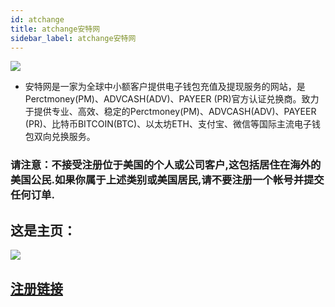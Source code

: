 ```yaml
---
id: atchange
title: atchange安特网
sidebar_label: atchange安特网
---
```

![](https://atchange.net/wp-content/themes/Atchange/images/dist/logo.svg)
* 安特网是一家为全球中小额客户提供电子钱包充值及提现服务的网站，是Perctmoney(PM)、ADVCASH(ADV)、PAYEER (PR)官方认证兑换商。致力于提供专业、高效、稳定的Perctmoney(PM)、ADVCASH(ADV)、PAYEER (PR)、比特币BITCOIN(BTC)、以太坊ETH、支付宝、微信等国际主流电子钱包双向兑换服务。

### 请注意：不接受注册位于美国的个人或公司客户,这包括居住在海外的美国公民.如果你属于上述类别或美国居民,请不要注册一个帐号并提交任何订单.



## 这是主页：
![](https://cdn-thumbs.imagevenue.com/88/1f/95/ME18VWCU_t.png)


## [注册链接](https://atchange.net/zh/?rid=6952)








